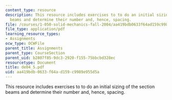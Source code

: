 ```yaml
---
content_type: resource
description: This resource includes exercises to to do an initial sizing of the section
  beams and determine their number and, hence, spacing.
file: /courses/1-050-solid-mechanics-fall-2004/aa419bdb0633f64ad159c9989e955d5a_de04_5.pdf
file_type: application/pdf
learning_resource_types:
- Assignments
ocw_type: OCWFile
parent_title: Assignments
parent_type: CourseSection
parent_uid: b2807f85-9dc3-2920-f155-75bbcbd328ec
resourcetype: Document
title: de04_5.pdf
uid: aa419bdb-0633-f64a-d159-c9989e955d5a
---
```

This resource includes exercises to to do an initial sizing of the section beams and determine their number and, hence, spacing.

